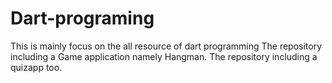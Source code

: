 # Dart-programing 
This is mainly focus on the all resource of dart programming 
The repository including a Game application namely Hangman.
The repository including a quizapp too.

